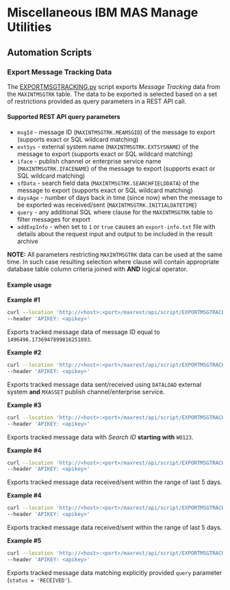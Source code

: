 # Miscellaneous IBM MAS Manage Utilities

## Automation Scripts

### Export Message Tracking Data

The [EXPORTMSGTRACKING.py](./autoscript/EXPORTMSGTRACKING.py) script exports *Message Tracking* data from the `MAXINTMSGTRK` table. The data to be exported is selected based on a set of restrictions provided as query parameters in a REST API call.

#### Supported REST API query parameters

* `msgId` - message ID (`MAXINTMSGTRK.MEAMSGID`) of the message to export (supports exact or SQL wildcard matching)
* `extSys` - external system name (`MAXINTMSGTRK.EXTSYSNAME`) of the message to export (supports exact or SQL wildcard matching)
* `iface` - publish channel or enterprise service name (`MAXINTMSGTRK.IFACENAME`) of the message to export (supports exact or SQL wildcard matching)
* `sfData` - search field data (`MAXINTMSGTRK.SEARCHFIELDDATA`) of the message to export (supports exact or SQL wildcard matching)
* `daysAge` - number of days back in time (since now) when the message to be exported was received/sent (`MAXINTMSGTRK.INITIALDATETIME`)
* `query` - any additional SQL where clause for the `MAXINTMSGTRK` table to filter messages for export
* `addExpInfo` - when set to `1` or `true` causes an `export-info.txt` file with details about the request input and output to be included in the result archive

**NOTE:** All parameters restricting `MAXINTMSGTRK` data can be used at the same time. In such case resulting selection where clause will contain appropriate database table column criteria joined with **AND** logical operator.

#### Example usage

**Example #1**

```bash
curl --location 'http://<host>:<port>/maxrest/api/script/EXPORTMSGTRACKING?msgId=1496496.1736947899816251893' \
--header 'APIKEY: <apikey>'
```

Exports tracked message data of message ID equal to `1496496.1736947899816251893`.

**Example #2**

```bash
curl --location 'http://<host>:<port>/maxrest/api/script/EXPORTMSGTRACKING?extSys=DATALOAD&iface=MXASSET' \
--header 'APIKEY: <apikey>'
```

Exports tracked message data sent/received using `DATALOAD` external system **and** `MXASSET` publish channel/enterprise service.

**Example #3**

```bash
curl --location 'http://<host>:<port>/maxrest/api/script/EXPORTMSGTRACKING?sfData=WO123%' \
--header 'APIKEY: <apikey>'
```

Exports tracked message data with *Search ID* **starting with** `WO123`.

**Example #4**

```bash
curl --location 'http://<host>:<port>/maxrest/api/script/EXPORTMSGTRACKING?daysAge=5' \
--header 'APIKEY: <apikey>'
```

Exports tracked message data received/sent within the range of last 5 days.

**Example #4**

```bash
curl --location 'http://<host>:<port>/maxrest/api/script/EXPORTMSGTRACKING?daysAge=5' \
--header 'APIKEY: <apikey>'
```

Exports tracked message data received/sent within the range of last 5 days.

**Example #5**

```bash
curl --location 'http://<host>:<port>/maxrest/api/script/EXPORTMSGTRACKING?query=status%20%3D%20%27RECEIVED%27' \
--header 'APIKEY: <apikey>'
```

Exports tracked message data matching explicitly provided `query` parameter (`status = 'RECEIVED'`).